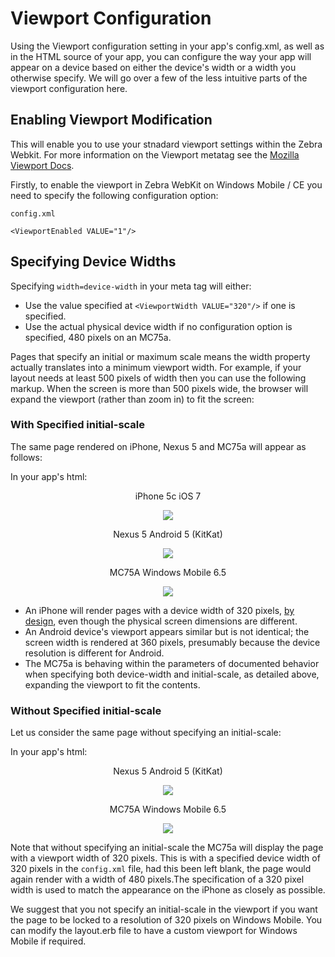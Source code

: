 # Viewport Configuration

Using the Viewport configuration setting in your app's config.xml, as well as in the HTML source of your app, you can configure the way your app will appear on a device based on either the device's width or a width you otherwise specify. We will go over a few of the less intuitive parts of the viewport configuration here.

## Enabling Viewport Modification
This will enable you to use your stnadard viewport settings within the Zebra Webkit. For more information on the Viewport metatag see the [Mozilla Viewport Docs](https://developer.mozilla.org/en-US/docs/Mozilla/Mobile/Viewport_meta_tag).

Firstly, to enable the viewport in Zebra WebKit on Windows Mobile / CE you need to specify the following configuration option:

`config.xml`
	 
	<ViewportEnabled VALUE="1"/>

## Specifying Device Widths
Specifying `width=device-width` in your meta tag will either:

* Use the value specified at `<ViewportWidth VALUE="320"/>` if one is specified.
* Use the actual physical device width if no configuration option is specified, 480 pixels on an MC75a.

Pages that specify an initial or maximum scale means the width property actually translates into a minimum viewport width. For example, if your layout needs at least 500 pixels of width then you can use the following markup.  When the screen is more than 500 pixels wide, the browser will expand the viewport (rather than zoom in) to fit the screen:

### With Specified initial-scale

The same page rendered on iPhone, Nexus 5 and MC75a will appear as follows:

In your app's html:
    <meta name="viewport" content="width=500, initial-scale=1"/>

<div class="row-fluid">
  <div class="span4" style="text-align:center">
    <p>iPhone 5c iOS 7</p>
    <img src="https://s3.amazonaws.com/docs.tau-technologies.com/images/rhodocs/guide/viewport_config/ios_viewport_demo.png">
  </div>
  <div class="span4" style="text-align:center">
    <p>Nexus 5 Android 5 (KitKat)</p>
    <img src="https://s3.amazonaws.com/docs.tau-technologies.com/images/rhodocs/guide/viewport_config/android_viewport_demo.png">
  </div>
  <div class="span4" style="text-align:center">
    <p>MC75A Windows Mobile 6.5</p>
    <img src="https://s3.amazonaws.com/docs.tau-technologies.com/images/rhodocs/guide/viewport_config/winmo_viewport_demo.png">
  </div>
</div>

* An iPhone will render pages with a device width of 320 pixels, [by design](https://developer.mozilla.org/en-US/docs/Mozilla/Mobile/Viewport_meta_tag), even though the physical screen dimensions are different.
* An Android device's viewport appears similar but is not identical; the screen width is rendered at 360 pixels, presumably because the device resolution is different for Android.
* The MC75a is behaving within the parameters of documented behavior when specifying both device-width and initial-scale, as detailed above, expanding the viewport to fit the contents.

### Without Specified initial-scale

Let us consider the same page without specifying an initial-scale:

In your app's html:
    <meta name="viewport" content="width=320"/>

<div class="row-fluid">
  <div class="span6" style="text-align:center">
    <p>Nexus 5 Android 5 (KitKat)</p>
    <img src="https://s3.amazonaws.com/docs.tau-technologies.com/images/rhodocs/guide/viewport_config/android_no_initial_scale.png">
  </div>
  <div class="span6" style="text-align:center">
    <p>MC75A Windows Mobile 6.5</p>
    <img src="https://s3.amazonaws.com/docs.tau-technologies.com/images/rhodocs/guide/viewport_config/winmo_no_initial_scale.png">
  </div>
</div>

Note that without specifying an initial-scale the MC75a will display the page with a viewport width of 320 pixels. This is with a specified device width of 320 pixels in the `config.xml` file, had this been left blank, the page would again render with a width of 480 pixels.The specification of a 320 pixel width is used to match the appearance on the iPhone as closely as possible.

We suggest that you not specify an initial-scale in the viewport if you want the page to be locked to a resolution of 320 pixels on Windows Mobile. You can modify the layout.erb file to have a custom viewport for Windows Mobile if required.
